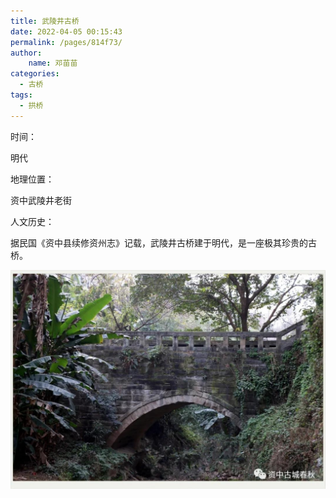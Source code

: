 ```yaml
---
title: 武陵井古桥
date: 2022-04-05 00:15:43
permalink: /pages/814f73/
author:
    name: 邓苗苗
categories:
  - 古桥
tags:
  - 拱桥 
---
```

时间：

明代

地理位置：

资中武陵井老街

人文历史：

据民国《资中县续修资州志》记载，武陵井古桥建于明代，是一座极其珍贵的古桥。

![武陵井老桥](/img/photo/53.jpg)
